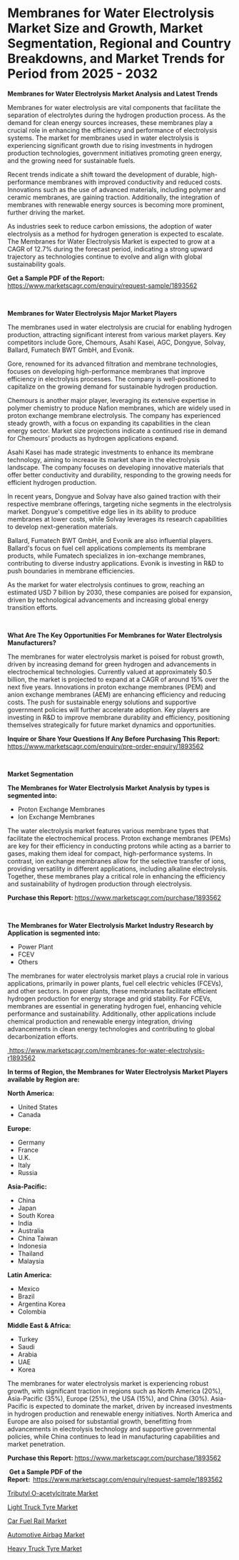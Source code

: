 <p><h1>Membranes for Water Electrolysis Market Size and Growth, Market Segmentation, Regional and Country Breakdowns, and Market Trends for Period from 2025 -  2032</h1></p><p><strong>Membranes for Water Electrolysis Market Analysis and Latest Trends</strong></p>
<p><p>Membranes for water electrolysis are vital components that facilitate the separation of electrolytes during the hydrogen production process. As the demand for clean energy sources increases, these membranes play a crucial role in enhancing the efficiency and performance of electrolysis systems. The market for membranes used in water electrolysis is experiencing significant growth due to rising investments in hydrogen production technologies, government initiatives promoting green energy, and the growing need for sustainable fuels.</p><p>Recent trends indicate a shift toward the development of durable, high-performance membranes with improved conductivity and reduced costs. Innovations such as the use of advanced materials, including polymer and ceramic membranes, are gaining traction. Additionally, the integration of membranes with renewable energy sources is becoming more prominent, further driving the market.</p><p>As industries seek to reduce carbon emissions, the adoption of water electrolysis as a method for hydrogen generation is expected to escalate. The Membranes for Water Electrolysis Market is expected to grow at a CAGR of 12.7% during the forecast period, indicating a strong upward trajectory as technologies continue to evolve and align with global sustainability goals.</p></p>
<p><strong>Get a Sample PDF of the Report:&nbsp;</strong> <a href="https://www.marketscagr.com/enquiry/request-sample/1893562?utm_campaign=2126&utm_medium=2&utm_source=Github&utm_content=ia&utm_term=04022025&utm_id=membranes-for-water-electrolysis">https://www.marketscagr.com/enquiry/request-sample/1893562</a></p>
<p>&nbsp;</p>
<p><strong>Membranes for Water Electrolysis Major Market Players</strong></p>
<p><p>The membranes used in water electrolysis are crucial for enabling hydrogen production, attracting significant interest from various market players. Key competitors include Gore, Chemours, Asahi Kasei, AGC, Dongyue, Solvay, Ballard, Fumatech BWT GmbH, and Evonik.</p><p>Gore, renowned for its advanced filtration and membrane technologies, focuses on developing high-performance membranes that improve efficiency in electrolysis processes. The company is well-positioned to capitalize on the growing demand for sustainable hydrogen production.</p><p>Chemours is another major player, leveraging its extensive expertise in polymer chemistry to produce Nafion membranes, which are widely used in proton exchange membrane electrolysis. The company has experienced steady growth, with a focus on expanding its capabilities in the clean energy sector. Market size projections indicate a continued rise in demand for Chemours’ products as hydrogen applications expand.</p><p>Asahi Kasei has made strategic investments to enhance its membrane technology, aiming to increase its market share in the electrolysis landscape. The company focuses on developing innovative materials that offer better conductivity and durability, responding to the growing needs for efficient hydrogen production.</p><p>In recent years, Dongyue and Solvay have also gained traction with their respective membrane offerings, targeting niche segments in the electrolysis market. Dongyue's competitive edge lies in its ability to produce membranes at lower costs, while Solvay leverages its research capabilities to develop next-generation materials.</p><p>Ballard, Fumatech BWT GmbH, and Evonik are also influential players. Ballard's focus on fuel cell applications complements its membrane products, while Fumatech specializes in ion-exchange membranes, contributing to diverse industry applications. Evonik is investing in R&D to push boundaries in membrane efficiencies.</p><p>As the market for water electrolysis continues to grow, reaching an estimated USD 7 billion by 2030, these companies are poised for expansion, driven by technological advancements and increasing global energy transition efforts.</p></p>
<p>&nbsp;</p>
<p><strong>What Are The Key Opportunities For Membranes for Water Electrolysis Manufacturers?</strong></p>
<p><p>The membranes for water electrolysis market is poised for robust growth, driven by increasing demand for green hydrogen and advancements in electrochemical technologies. Currently valued at approximately $0.5 billion, the market is projected to expand at a CAGR of around 15% over the next five years. Innovations in proton exchange membranes (PEM) and anion exchange membranes (AEM) are enhancing efficiency and reducing costs. The push for sustainable energy solutions and supportive government policies will further accelerate adoption. Key players are investing in R&D to improve membrane durability and efficiency, positioning themselves strategically for future market dynamics and opportunities.</p></p>
<p><strong>Inquire or Share Your Questions If Any Before Purchasing This Report:</strong> <a href="https://www.marketscagr.com/enquiry/pre-order-enquiry/1893562?utm_campaign=2126&utm_medium=2&utm_source=Github&utm_content=ia&utm_term=04022025&utm_id=membranes-for-water-electrolysis">https://www.marketscagr.com/enquiry/pre-order-enquiry/1893562</a></p>
<p>&nbsp;</p>
<p><strong>Market Segmentation</strong></p>
<p><strong>The Membranes for Water Electrolysis Market Analysis by types is segmented into:</strong></p>
<p><ul><li>Proton Exchange Membranes</li><li>Ion Exchange Membranes</li></ul></p>
<p><p>The water electrolysis market features various membrane types that facilitate the electrochemical process. Proton exchange membranes (PEMs) are key for their efficiency in conducting protons while acting as a barrier to gases, making them ideal for compact, high-performance systems. In contrast, ion exchange membranes allow for the selective transfer of ions, providing versatility in different applications, including alkaline electrolysis. Together, these membranes play a critical role in enhancing the efficiency and sustainability of hydrogen production through electrolysis.</p></p>
<p><strong>Purchase this Report:&nbsp;</strong><a href="https://www.marketscagr.com/purchase/1893562?utm_campaign=2126&utm_medium=2&utm_source=Github&utm_content=ia&utm_term=04022025&utm_id=membranes-for-water-electrolysis">https://www.marketscagr.com/purchase/1893562</a></p>
<p>&nbsp;</p>
<p><strong>The Membranes for Water Electrolysis Market Industry Research by Application is segmented into:</strong></p>
<p><ul><li>Power Plant</li><li>FCEV</li><li>Others</li></ul></p>
<p><p>The membranes for water electrolysis market plays a crucial role in various applications, primarily in power plants, fuel cell electric vehicles (FCEVs), and other sectors. In power plants, these membranes facilitate efficient hydrogen production for energy storage and grid stability. For FCEVs, membranes are essential in generating hydrogen fuel, enhancing vehicle performance and sustainability. Additionally, other applications include chemical production and renewable energy integration, driving advancements in clean energy technologies and contributing to global decarbonization efforts.</p></p>
<p><a href="https://www.marketscagr.com/membranes-for-water-electrolysis-r1893562?utm_campaign=2126&utm_medium=2&utm_source=Github&utm_content=ia&utm_term=04022025&utm_id=membranes-for-water-electrolysis">&nbsp;https://www.marketscagr.com/membranes-for-water-electrolysis-r1893562</a></p>
<p><strong>In terms of Region, the Membranes for Water Electrolysis Market Players available by Region are:</strong></p>
<p>
    <p> <strong> North America: </strong>
        <ul>
            <li>United States</li>
            <li>Canada</li>
        </ul>
        </p> 
    <p> <strong> Europe: </strong>
        <ul>
            <li>Germany</li>
            <li>France</li>
            <li>U.K.</li>
            <li>Italy</li>
            <li>Russia</li>
        </ul>
        </p> 
    <p> <strong> Asia-Pacific: </strong>
        <ul>
            <li>China</li>
            <li>Japan</li>
            <li>South Korea</li>
            <li>India</li>
            <li>Australia</li>
            <li>China Taiwan</li>
            <li>Indonesia</li>
            <li>Thailand</li>
            <li>Malaysia</li>
        </ul>
        </p> 
    <p> <strong> Latin America: </strong>
        <ul>
            <li>Mexico</li>
            <li>Brazil</li>
            <li>Argentina Korea</li>
            <li>Colombia</li>
        </ul>
        </p> 
    <p> <strong> Middle East & Africa: </strong>
        <ul>
            <li>Turkey</li>
            <li>Saudi</li>
            <li>Arabia</li>
            <li>UAE</li>
            <li>Korea</li>
        </ul>
    </p>
    </p>
<p><p>The membranes for water electrolysis market is experiencing robust growth, with significant traction in regions such as North America (20%), Asia-Pacific (35%), Europe (25%), the USA (15%), and China (30%). Asia-Pacific is expected to dominate the market, driven by increased investments in hydrogen production and renewable energy initiatives. North America and Europe are also poised for substantial growth, benefitting from advancements in electrolysis technology and supportive governmental policies, while China continues to lead in manufacturing capabilities and market penetration.</p></p>
<p><strong>Purchase this Report: </strong><a href="https://www.marketscagr.com/purchase/1893562?utm_campaign=2126&utm_medium=2&utm_source=Github&utm_content=ia&utm_term=04022025&utm_id=membranes-for-water-electrolysis">https://www.marketscagr.com/purchase/1893562</a></p>
<p>&nbsp;<strong>Get a Sample PDF of the Report:&nbsp;&nbsp;</strong><a href="https://www.marketscagr.com/enquiry/request-sample/1893562?utm_campaign=2126&utm_medium=2&utm_source=Github&utm_content=ia&utm_term=04022025&utm_id=membranes-for-water-electrolysis">https://www.marketscagr.com/enquiry/request-sample/1893562</a></p>
<p><strong></strong></p>
<p><p><a href="https://github.com/gukenneth26571/Market-Research-Report-List-1/blob/main/tributyl-o-acetylcitrate-market.md?utm_campaign=2126&utm_medium=2&utm_source=Github&utm_content=ia&utm_term=04022025&utm_id=membranes-for-water-electrolysis">Tributyl O-acetylcitrate Market</a></p><p><a href="https://www.linkedin.com/pulse/light-truck-tyre-market-growth-overview-industry-trends-drrye?utm_campaign=2126&utm_medium=2&utm_source=Github&utm_content=ia&utm_term=04022025&utm_id=membranes-for-water-electrolysis">Light Truck Tyre Market</a></p><p><a href="https://www.linkedin.com/pulse/car-fuel-rail-market-size-analysis-2025-2032-deployment-idfcc?utm_campaign=2126&utm_medium=2&utm_source=Github&utm_content=ia&utm_term=04022025&utm_id=membranes-for-water-electrolysis">Car Fuel Rail Market</a></p><p><a href="https://www.linkedin.com/pulse/examination-market-segmentation-automotive-airbag-from-2025-mq8ke?utm_campaign=2126&utm_medium=2&utm_source=Github&utm_content=ia&utm_term=04022025&utm_id=membranes-for-water-electrolysis">Automotive Airbag Market</a></p><p><a href="https://www.linkedin.com/pulse/heavy-truck-tyre-market-report-in-depth-analysis-47-cagr-sok1e?utm_campaign=2126&utm_medium=2&utm_source=Github&utm_content=ia&utm_term=04022025&utm_id=membranes-for-water-electrolysis">Heavy Truck Tyre Market</a></p></p>